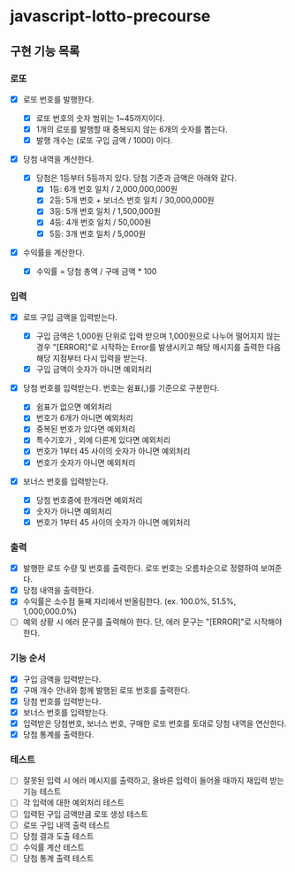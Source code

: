 # javascript-lotto-precourse

## 구현 기능 목록

### 로또

- [x] 로또 번호를 발행한다.
  - [x] 로또 번호의 숫자 범위는 1~45까지이다.
  - [x] 1개의 로또를 발행할 때 중복되지 않는 6개의 숫자를 뽑는다.
  - [x] 발행 개수는 (로또 구입 금액 / 1000) 이다.
- [x] 당첨 내역을 계산한다.

  - [x] 당첨은 1등부터 5등까지 있다. 당첨 기준과 금액은 아래와 같다.
    - [x] 1등: 6개 번호 일치 / 2,000,000,000원
    - [x] 2등: 5개 번호 + 보너스 번호 일치 / 30,000,000원
    - [x] 3등: 5개 번호 일치 / 1,500,000원
    - [x] 4등: 4개 번호 일치 / 50,000원
    - [x] 5등: 3개 번호 일치 / 5,000원

- [x] 수익률을 계산한다.
  - [x] 수익률 = 당첨 총액 / 구매 금액 \* 100

### 입력

- [x] 로또 구입 금액을 입력받는다.
  - [x] 구입 금액은 1,000원 단위로 입력 받으며 1,000원으로 나누어 떨어지지 않는 경우 "[ERROR]"로 시작하는 Error를 발생시키고 해당 메시지를 출력한 다음 해당 지점부터 다시 입력을 받는다.
  - [x] 구입 금액이 숫자가 아니면 예외처리
- [x] 당첨 번호를 입력받는다. 번호는 쉼표(,)를 기준으로 구분한다.

  - [x] 쉼표가 없으면 예외처리
  - [x] 번호가 6개가 아니면 예외처리
  - [x] 중복된 번호가 있다면 예외처리
  - [x] 특수기호가 , 외에 다른게 있다면 예외처리
  - [x] 번호가 1부터 45 사이의 숫자가 아니면 예외처리
  - [x] 번호가 숫자가 아니면 예외처리

- [x] 보너스 번호를 입력받는다.
  - [x] 당첨 번호중에 한개라면 예외처리
  - [x] 숫자가 아니면 예외처리
  - [x] 번호가 1부터 45 사이의 숫자가 아니면 예외처리

### 출력

- [x] 발행한 로또 수량 및 번호를 출력한다. 로또 번호는 오름차순으로 정렬하여 보여준다.
- [x] 당첨 내역을 출력한다.
- [x] 수익률은 소수점 둘째 자리에서 반올림한다. (ex. 100.0%, 51.5%, 1,000,000.0%)
- [ ] 예외 상황 시 에러 문구를 출력해야 한다. 단, 에러 문구는 "[ERROR]"로 시작해야 한다.

### 기능 순서

- [x] 구입 금액을 입력받는다.
- [x] 구매 개수 안내와 함께 발행된 로또 번호를 출력한다.
- [x] 당첨 번호를 입력받는다.
- [x] 보너스 번호를 입력받는다.
- [x] 입력받은 당첨번호, 보너스 번호, 구매한 로또 번호를 토대로 당첨 내역을 연산한다.
- [x] 당첨 통계를 출력한다.

### 테스트

- [ ] 잘못된 입력 시 에러 메시지를 출력하고, 올바른 입력이 들어올 때까지 재입력 받는 기능 테스트
- [ ] 각 입력에 대한 예외처리 테스트
- [ ] 입력된 구입 금액만큼 로또 생성 테스트
- [ ] 로또 구입 내역 출력 테스트
- [ ] 당첨 결과 도출 테스트
- [ ] 수익률 계산 테스트
- [ ] 당첨 통계 출력 테스트
